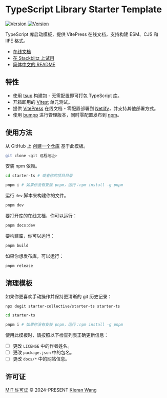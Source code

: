 # TypeScript Library Starter Template

[![Version](https://img.shields.io/github/v/release/starter-collective/starter-ts?style=flat&label=%20&color=%230d0d0d)](https://github.com/starter-collective/starter-ts/releases)
[![Version](https://img.shields.io/npm/v/starter-ts?style=flat&label=%20&color=0d0d0d)](https://www.npmjs.com/package/starter-ts)

TypeScript 库启动模板，提供 VitePress 在线文档，支持构建 ESM、CJS 和 IIFE 格式。

- [在线文档](https://starter-ts.netlify.app/)
- [在 Stackblitz 上试用](https://stackblitz.com/github/starter-collective/starter-ts)
- [简体中文的 README](./README.zh-CN.md)

## 特性

- 使用 [tsup](https://tsup.egoist.dev/) 构建包 - 无需配置即可打包 TypeScript 库。
- 开箱即用的 [Vitest](https://github.com/vitest-dev/vitest) 单元测试。
- 提供 [VitePress](https://vitepress.dev/) 在线文档 - 零配置部署到 [Netlify](https://app.netlify.com/)，并支持其他部署方式。
- 使用 [bumpp](https://github.com/antfu-collective/bumpp) 进行管理版本，同时零配置发布到 [npm](https://www.npmjs.com)。

## 使用方法

从 GitHub 上 [创建一个仓库](https://github.com/starter-collective/starter-ts/generate) 基于此模板。

```bash
git clone <git 远程地址>
```

安装 npm 依赖。

```bash
cd starter-ts # 或者你的项目目录

pnpm i # 如果你没有安装 pnpm，运行：npm install -g pnpm
```

运行 `dev` 脚本来构建你的文件。

```bash
pnpm dev
```

要打开库的在线文档，你可以运行：

```bash
pnpm docs:dev
```

要构建库，你可以运行：

```bash
pnpm build
```

如果你想发布库，可以运行：

```bash
pnpm release
```

## 清理模板

如果你更喜欢手动操作并保持更清晰的 git 历史记录：

```bash
npx degit starter-collective/starter-ts starter-ts

cd starter-ts

pnpm i # 如果你没有安装 pnpm，运行：npm install -g pnpm
```

使用此模板时，请按照以下检查列表正确更新信息：

- [ ] 更改 `LICENSE` 中的作者姓名。
- [ ] 更改 `package.json` 中的包名。
- [ ] 更改 `docs/*` 中的网站信息。

## 许可证

[MIT 许可证](./LICENSE) © 2024-PRESENT [Kieran Wang](https://github.com/kieranwv/)
